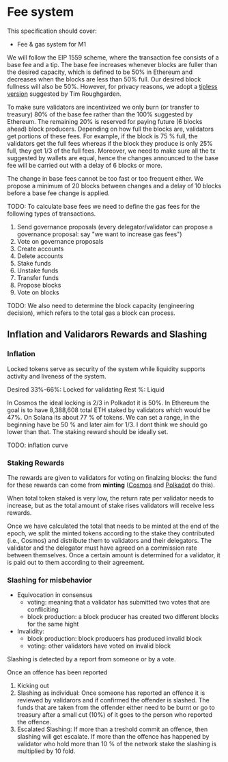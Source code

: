 # Fee system

This specification should cover:
- Fee & gas system for M1

We will follow the EIP 1559 scheme, where the transaction fee consists of a base fee and a tip. The base fee increases whenever blocks are fuller than the desired capacity, which is defined to be 50% in Ethereum and decreases when the blocks are less than 50% full. Our desired block fullness will also be 50%. However, for privacy reasons, we adopt a [tipless version](https://arxiv.org/pdf/2106.01340.pdf) suggested by Tim Roughgarden.  

To make sure validators are incentivized we only burn (or transfer to treasury) 80% of the base fee rather than the 100% suggested by Ethereum. The remaining 20% is reserved for paying future (6 blocks ahead) block producers. Depending on how full the blocks are, validators get portions of these fees. For example, if the block is 75 % full, the validators get the full fees whereas if the block they produce is only 25% full, they get 1/3 of the full fees. Moreover, we need to make sure all the tx suggested by wallets are equal, hence the changes announced to the base fee will be carried out with a delay of 6 blocks or more. 

The change in base fees cannot be too fast or too frequent either. We propose a minimum of 20 blocks between changes and a delay of 10 blocks before a base fee change is applied. 

TODO: To calculate base fees we need to define the gas fees for the following types of transactions.
1. Send governance proposals (every delegator/validator can propose a governance proposal: say "we want to increase gas fees")
2. Vote on governance proposals
3. Create accounts
4. Delete accounts
5. Stake funds
6. Unstake funds
7. Transfer funds
8. Propose blocks
9. Vote on blocks


TODO: We also need to determine the block capacity (engineering decision), which refers to the total gas a block can process. 

## Inflation and Validarors Rewards and Slashing
### Inflation
Locked tokens serve as security of the system while liquidity supports activity and liveness of the system.  

Desired 33%-66%: Locked for validating
Rest %: Liquid

In Cosmos the ideal locking is 2/3 in Polkadot it is 50%. In Ethereum the goal is to have 8,388,608 total ETH staked  by validators which would be 47%. On Solana its about 77 % of tokens. We can set a range, in the beginning have be 50 % and later aim for 1/3. I dont think we should go lower than that. The staking reward should be ideally set. 

TODO: inflation curve

### Staking Rewards 
The rewards are given to validators for voting on finalzing blocks: the fund for these rewards can come from **minting** ([Cosmos](https://blog.cosmos.network/economics-of-proof-of-stake-bridging-the-economic-system-of-old-into-the-new-age-of-blockchains-3f17824e91db) and [Polkadot](https://research.web3.foundation/en/latest/polkadot/overview/2-token-economics.html) do this).
 
When total token staked is very low, the return rate per validator needs to increase, but as the total amount of stake rises validators will receive less rewards. 

Once we have calculated the total that needs to be minted at the end of the epoch, we split the minted tokens according to the stake they contributed (i.e., Cosmos) and distribute them to validators and their delegators. The validator and the delegator must have agreed on a commission rate between themselves. Once a certain amount is determined for a validator, it is paid out to them according to their agreement. 

### Slashing for misbehavior 
* Equivocation in consensus 
    * voting: meaning that a validator has submitted two votes that are confliciting 
    * block production: a block producer has created two different blocks for the same hight
* Invalidity: 
    * block production: block producers has produced invalid block
    * voting: other validators have voted on invalid block
   
Slashing is detected by a report from someone or by a vote. 

Once an offence has been reported
1. Kicking out
2. Slashing as individual: Once someone has reported an offence it is reviewed by validarors and if confirmed the offender is slashed. The funds that are taken from the offender either need to be burnt or go to treasury after a small cut (10%) of it goes to the person who reported the offence. 
3. Escalated Slashing: If more than a treshold commit an offence, then slashing will get escalate. If more than the offence has happened by validator who hold more than 10 % of the network stake the slashing is multiplied by 10 fold. 





